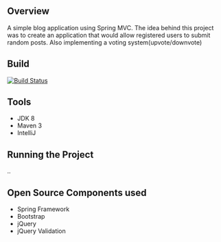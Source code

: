 ## Overview
A simple blog application using Spring MVC. The idea behind this project was to create an application that would allow registered users to submit random posts. Also implementing a voting system(upvote/downvote)

## Build
[![Build Status](https://travis-ci.org/anthonyliriano/SpringMVCApp.svg?branch=master)](https://travis-ci.org/anthonyliriano/SpringMVCApp)

## Tools
- JDK 8
- Maven 3
- IntelliJ


## Running the Project

..

## Open Source Components used
- Spring Framework
- Bootstrap
- jQuery
- jQuery Validation